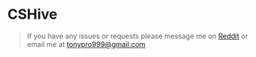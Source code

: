 # CSHive

> If you have any issues or requests please message me on [Reddit](https://www.reddit.com/user/DaQasar/)
or email me at tonypro999@gmail.com